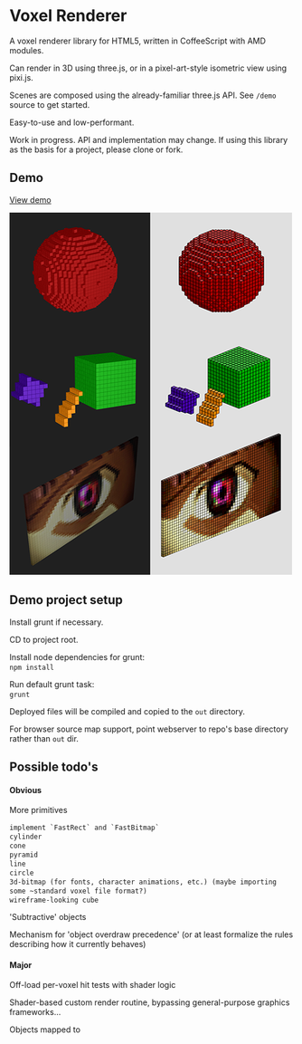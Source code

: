 # Voxel Renderer

A voxel renderer library for HTML5, written in CoffeeScript with AMD modules.  

Can render in 3D using three.js, or in a pixel-art-style isometric view using pixi.js.

Scenes are composed using the already-familiar three.js API. See `/demo` source to get started.   

Easy-to-use and low-performant.

Work in progress. API and implementation may change. If using this library as the basis for a project, please clone or fork.


## Demo  

[View demo](http://www.google.com) 

![screenshot 1](other/screenshot-half.png)
  

## Demo project setup

Install grunt if necessary.  

CD to project root.  

Install node dependencies for grunt:   
`npm install` 

Run default grunt task:  
`grunt`

Deployed files will be compiled and copied to the `out` directory.

For browser source map support, point webserver to repo's base directory rather than `out` dir. 
  

## Possible todo's

#### Obvious

More primitives  

	implement `FastRect` and `FastBitmap`
	cylinder
	cone
	pyramid
	line
	circle
	3d-bitmap (for fonts, character animations, etc.) (maybe importing some ~standard voxel file format?)
	wireframe-looking cube
	
'Subtractive' objects

Mechanism for 'object overdraw precedence' (or at least formalize the rules describing how it currently behaves) 

#### Major

Off-load per-voxel hit tests with shader logic
 
Shader-based custom render routine, bypassing general-purpose graphics frameworks...

Objects mapped to 


